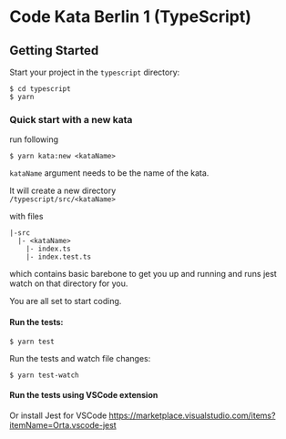 # Code Kata Berlin 1 (TypeScript)

## Getting Started

Start your project in the `typescript` directory:

```
$ cd typescript
$ yarn
```

### Quick start with a new kata

run following

```
$ yarn kata:new <kataName>
```

`kataName` argument needs to be the name of the kata.

It will create a new directory  
`/typescript/src/<kataName>`

with files

```
|-src
  |- <kataName>
    |- index.ts
    |- index.test.ts
```

which contains basic barebone to get you up and running and runs jest watch on that directory for you.

You are all set to start coding.

#### Run the tests:

```
$ yarn test
```

Run the tests and watch file changes:

```
$ yarn test-watch
```

#### Run the tests using VSCode extension

Or install Jest for VSCode
https://marketplace.visualstudio.com/items?itemName=Orta.vscode-jest
